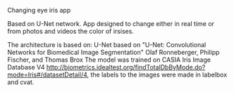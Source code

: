 Changing eye iris app

Based on U-Net network. App designed to change either in real time or from photos and videos the color of irsises.

The architecture is based on: U-Net based on "U-Net: Convolutional Networks for Biomedical Image Segmentation"  Olaf Ronneberger, Philipp Fischer, and Thomas Brox 
The model was trained on CASIA Iris Image Database V4 http://biometrics.idealtest.org/findTotalDbByMode.do?mode=Iris#/datasetDetail/4, the labels to the images were made in labelbox and cvat.
